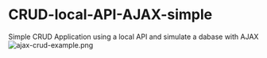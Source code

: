 # CRUD-local-API-AJAX-simple
Simple CRUD Application using a local API and simulate a dabase with AJAX
![ajax-crud-example.png](https://github.com/BillyVector117/CRUD-local-API-AJAX-simple/blob/main/crud-ajax.png)
